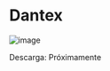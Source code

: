 # Dantex

![image](https://github.com/Roverts-CMA/Dantex/assets/127430543/917f6faf-f954-4ce8-9c45-9d6314a4347a)

Descarga: Próximamente
